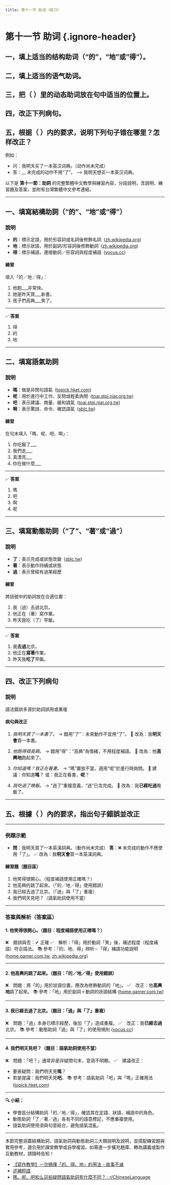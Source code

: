 ```yaml
---
title: 第十一节 助词（练习）
---
```


<Collapse>

# 第十一节 助词 {.ignore-header}

## 一，填上适当的结构助词（“的”，“地”或“得”）。

## 二，填上适当的语气助词。

## 三，把（ ）里的动态助词放在句中适当的位置上。

## 四，改正下列病句。

## 五，根据（ ）内的要求，说明下列句子错在哪里？怎样改正？

例如：
- 问：我明天买了一本英汉词典。（动作尚未完成）
- 答：__ 未完成的动作不用“了”。 --> 我明天想买一本英汉词典。

</Collapse>

以下是 **第十一節：助詞** 的完整繁體中文教學與練習內容，分段說明，含說明、練習題及答案，並附有台灣繁體中文參考連結。

---

## 一、填寫結構助詞（“的”、“地”或“得”）

### 說明

* **的**：標示定語，用於形容詞或名詞後修飾名詞 ([zh.wikipedia.org][1])
* **地**：標示狀語，用於副詞/形容詞後修飾動詞 ([zh.wikipedia.org][1])
* **得**：標示補語，連接動詞／形容詞與程度補語 ([vocus.cc][2])

#### 練習

填入「的／地／得」：

1. 他跑\_\_\_非常快。
2. 她是昨天買\_\_\_新書。
3. 孩子們高興\_\_\_笑了。

---

✅ **答案**

1. 得
2. 的
3. 地

---

## 二、填寫語氣助詞

### 說明

* **嗎**：做是非問句語氣 ([topick.hket.com][3])
* **呢**：用於進行中工作、反問或輕柔詢問 ([toaj.stpi.niar.org.tw][4])
* **吧**：表示建議、商量、緩和語氣 ([toaj.stpi.niar.org.tw][4])
* **啊**：表示驚訝、命令、確認語氣 ([sblc.tw][5])

#### 練習

在句末填入「嗎、呢、吧、啊」：

1. 你吃飯了\_\_\_
2. 我們走\_\_\_
3. 真漂亮\_\_\_
4. 你在做什麼\_\_\_

---

✅ **答案**

1. 嗎
2. 吧
3. 啊
4. 呢

---

## 三、填寫動態助詞（“了”、“著”或“過”）

### 說明

* **了**：表示完成或狀態改變 ([sblc.tw][5])
* **著**：表示動作持續或狀態
* **過**：表示曾經有過某經歷

#### 練習

將括號中的助詞放在合適位置：

1. 我（過）去過北京。
2. 他正在（著）寫作業。
3. 昨天我吃（了）早飯。

---

✅ **答案**

1. 我**去過**北京。
2. 他正在**寫著**作業。
3. 昨天我**吃了**早飯。

---

## 四、改正下列病句

### 說明

語法錯誤多源於助詞誤用或重複

#### 病句與改正

1. *我明天買了一本書了。*
   → 錯用“了”：未來動作不宜用“了”。
   📌 改為：我**明天會**買一本書。

2. *他跑得很高興。*
   → 錯用“得”：“高興”為情緒，不用程度補語。
   📌 改為：他**高興地**跑起來了。

3. *你知道嗎？我正在看書。*
   → “嗎”置放不當，適用“呢”於進行時詢問。
   📌 建議：你知道**嗎**？
   或：我正在看書，**呢**？

4. *我吃過了晚飯。*
   → “過了”重複意義，“過”已含完成。
   📌 改為：我**已經吃過**晚飯了。

---

## 五、根據（ ）內的要求，指出句子錯誤並改正

---

### 例題示範

* **問**：我明天買了一本英漢詞典。（動作尚未完成）
  **答**：❌ 未完成的動作不應使用「了」。
  ✅ 改為：我**明天會**買一本英漢詞典。

#### 練習題（題目區）

1. 他笑得很開心。（程度補語使用正確嗎？）
2. 他高興的跳了起來。（「的／地／得」使用錯誤）
3. 我已經去過了北京。（「過」與「了」重複）
4. 我們明天見吧？（語氣助詞使用不當）

---

### 答案與解析（答案區）

#### 1. 他笑得很開心。（題目：程度補語使用正確嗎？）

❌　錯誤與否：✔ 正確
✅　解析：「得」用於動詞「笑」後，補述程度（程度補語）符合語法。
📚 參考：「的、地、得」辨析 – 「得」補語功能說明 ([home.gamer.com.tw][6], [zh.wikipedia.org][1])

---

#### 2. 他高興的跳了起來。（題目：「的／地／得」使用錯誤）

❌　問題：將「的」用於狀語位置，應改為修飾動詞的「地」。
✅　改正：他**高興地**跳了起來。
📚 參考：「地」用於副詞＋動詞的狀語結構 ([home.gamer.com.tw][6])

---

#### 3. 我已經去過了北京。（題目：「過」與「了」重複）

❌　問題：「過」本身已標示經歷，後加「了」造成重複。
✅　改正：我**已經去過**北京。
📚 參考：動態助詞「過」與「了」的使用規則 ([vocus.cc][2])

---

#### 4. 我們明天見吧？（題目：語氣助詞使用不當）

❌　問題：「吧？」通常非是非疑問句末，意涵不明顯。
✅　建議改正：

* 要表疑問：我們明天見**嗎**？
* 若是提議：我們明天見**吧**。
  📚 參考：語氣助詞「吧」與「嗎」正確用法 ([topick.hket.com][7])

---

**🔍 小結：**

* 學會區分結構助詞「的／地／得」，確認其在定語、狀語、補語中的角色。
* 動態助詞「了／著／過」各有不同的語意標記，不應重複使用。
* 語氣助詞使用須與句意結合，避免語氣混亂。

---

本節完整涵蓋結構助詞、語氣助詞與動態助詞三大類說明及說明，並搭配練習題與實用參考，適合用於課堂教學或自學複習。如需進一步擴充題庫、轉為講義或製作互動教材，請隨時告知！

[1]: https://zh.wikipedia.org/wiki/%E6%BC%A2%E8%AA%9E%E5%8A%A9%E8%A9%9E?utm_source=chatgpt.com "漢語助詞"
[2]: https://vocus.cc/article/638202fcfd897800015ab535?utm_source=chatgpt.com "今天才知道的語法－「的得地」千萬不要亂用 - 方格子"
[3]: https://topick.hket.com/article/2824039/%E3%80%90%E5%B0%8F%E4%BA%8C%E4%B8%AD%E6%96%87%E3%80%91%E8%AA%8D%E6%B8%85%E7%B5%90%E6%A7%8B%E5%8A%A9%E8%A9%9E%E7%9A%84%E6%AD%A3%E7%A2%BA%E7%94%A8%E6%B3%95%E3%80%80%E5%88%86%E8%BE%A8%E3%80%8C%E7%9A%84%E3%80%81%E5%9C%B0%E3%80%81%E5%BE%97%E3%80%8D%E7%B5%90%E6%A7%8B%E9%97%9C%E4%BF%82?utm_source=chatgpt.com "【小二中文】認清結構助詞的正確用法分辨「的、地、得」結構關係"
[4]: https://toaj.stpi.niar.org.tw/file/article/download/4b1141f98de0d9f4018df4c72dd60f3a?utm_source=chatgpt.com "[PDF] 現代漢語句末助詞「嗎、啊、吧、呢」的教學語法"
[5]: https://www.sblc.tw/jiaoxue-wenzhang/yufa-zhengli/yuqici-1-jiben-jieshao/?utm_source=chatgpt.com "浩瀚無邊的語氣詞（一）--基本介紹"
[6]: https://home.gamer.com.tw/artwork.php?sn=2243335&utm_source=chatgpt.com "【創作教學】「的、地、得」的用法"
[7]: https://topick.hket.com/article/2822139/%E3%80%90%E5%B0%8F%E5%9B%9B%E4%B8%AD%E6%96%87%E3%80%91%E5%AD%B8%E7%BF%92%E3%80%8C%E8%AA%9E%E6%B0%A3%E5%8A%A9%E8%A9%9E%E3%80%8D%E9%87%8D%E9%BB%9E%E3%80%80%E3%80%8C%E5%97%8E%E3%80%81%E5%91%A2%E3%80%81%E5%95%8A%E3%80%81%E5%95%A6%E3%80%8D%E8%A1%A8%E9%81%94%E4%B8%8D%E5%90%8C%E8%AA%9E%E6%B0%A3?utm_source=chatgpt.com "【小四中文】學習「語氣助詞」重點「嗎、呢、啊、啦」表達不同語氣"

- [【寫作教學】一次搞懂「的、得、地」的用法 - 故事不滅](https://xuanyenovel.com/how-to-use-de/?utm_source=chatgpt.com "【寫作教學】一次搞懂「的、得、地」的用法 - 故事不滅")
- [述補短語](https://zh.wikipedia.org/wiki/%E8%BF%B0%E8%A3%9C%E7%9F%AD%E8%AA%9E?utm_source=chatgpt.com "述補短語")
- [嗎、呢、吧和么這些疑問語氣助詞有什麼不同？ : r/ChineseLanguage](https://www.reddit.com/r/ChineseLanguage/comments/okmsto/difference_between_%E5%90%97_%E5%91%A2_%E5%90%A7_and_me_interrogative/?tl=zh-hant&utm_source=chatgpt.com "嗎、呢、吧和么這些疑問語氣助詞有什麼不同？ : r/ChineseLanguage")
